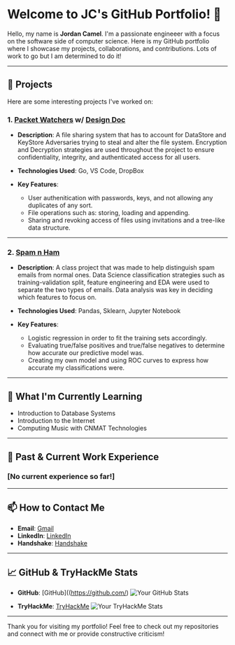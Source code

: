 # Welcome to JC's GitHub Portfolio! 👋

Hello, my name is **Jordan Camel**. I'm a passionate engineeer with a focus on the software side of computer science. Here is my GitHub portfolio where I showcase my projects, collaborations, and contributions. Lots of work to go but I am determined to do it!

---

## 🔭 Projects

Here are some interesting projects I've worked on:

### 1. [Packet Watchers](https://github.com/jcamel2/Packet_Watchers) w/ [Design Doc](https://www.dropbox.com/scl/fi/27eomd9hs1iz6dc74i0y4/Project-2-Design-Doc.paper?rlkey=8bt3ph55rdb0h7k186tn87u3f&dl=0)

- **Description**: A file sharing system that has to account for DataStore and KeyStore Adversaries trying to steal and alter the file system. Encryption and Decryption strategies are used throughout the project to ensure confidentiality, integrity, and authenticated access for all users.

- **Technologies Used**: Go, VS Code, DropBox

- **Key Features**:
  - User authenitication with passwords, keys, and not allowing any duplicates of any sort.
  - File operations such as: storing, loading and appending.
  - Sharing and revoking access of files using invitations and a tree-like data structure.

---

### 2. [Spam n Ham](https://github.com/jcamel2/Spam_n_Ham)

- **Description**: A class project that was made to help distinguish spam emails from normal ones. Data Science classification strategies such as training-validation split, feature engineering and EDA were used to separate the two types of emails. Data analysis was key in deciding which features to focus on.
  
- **Technologies Used**: Pandas, Sklearn, Jupyter Notebook

- **Key Features**:
  - Logistic regression in order to fit the training sets accordingly.
  - Evaluating true/false positives and true/false negatives to determine how accurate our predictive model was.
  - Creating my own model and using ROC curves to express how accurate my classifications were.

---

## 🌱 What I'm Currently Learning

- Introduction to Database Systems
- Introduction to the Internet
- Computing Music with CNMAT Technologies

---

## 💼 Past & Current Work Experience

### **[No current experience so far!]** 

---

## 📫 How to Contact Me

- **Email**: [Gmail](jcamel@berkeley.edu)
- **LinkedIn**: [LinkedIn](https://www.linkedin.com/in/jordan-camel-b74424268/)
- **Handshake**: [Handshake](https://berkeley.joinhandshake.com/profiles/33149893)

---

## 📈 GitHub & TryHackMe Stats

- **GitHub**: [GitHub]((https://github.com/)
![Your GitHub Stats](https://github-readme-stats.vercel.app/api?username=jcamel2&show_icons=true&theme=radical)

- **TryHackMe**: [TryHackMe](https://tryhackme.com/p/jcamel)
![Your TryHackMe Stats](https://tryhackme-badges.s3.amazonaws.com/jcamel.png)

---

Thank you for visiting my portfolio! Feel free to check out my repositories and connect with me or provide constructive criticism!
